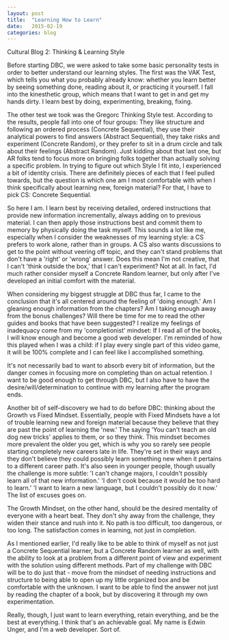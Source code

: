 ```yaml
---
layout: post
title:  "Learning How to Learn"
date:   2015-02-19
categories: blog
---
```


Cultural Blog 2: Thinking & Learning Style

Before starting DBC, we were asked to take some basic personality tests in order to better understand our learning styles. The first was the VAK Test, which tells you what you probably already know: whether you learn better by seeing something done, reading about it, or practicing it yourself. I fall into the kinesthetic group, which means that I want to get in and get my hands dirty. I learn best by doing, experimenting, breaking, fixing.

The other test we took was the Gregorc Thinking Style test. According to the results, people fall into one of four groups: They like structure and following an ordered process (Concrete Sequential), they use their analytical powers to find answers (Abstract Sequential), they take risks and experiment (Concrete Random), or they prefer to sit in a drum circle and talk about their feelings (Abstract Random). Just kidding about that last one, but AR folks tend to focus more on bringing folks together than actually solving a specific problem. In trying to figure out which Style I fit into, I experienced a bit of identity crisis. There are definitely pieces of each that I feel pulled towards, but the question is which one am I most comfortable with when I think specifically about learning new, foreign material? For that, I have to pick CS: Concrete Sequential.

So here I am. I learn best by receiving detailed, ordered instructions that provide new information incrementally, always adding on to previous material. I can then apply those instructions best and commit them to memory by physically doing the task myself. This sounds a lot like me, especially when I consider the weaknesses of my learning style: a CS prefers to work alone, rather than in groups. A CS also wants discussions to get to the point without veering off topic, and they can't stand problems that don't have a 'right' or 'wrong' answer. Does this mean I'm not creative, that I can't 'think outside the box,' that I can't experiment? Not at all. In fact, I'd much rather consider myself a Concrete Random learner, but only after I've developed an initial comfort with the material.

When considering my biggest struggle at DBC thus far, I came to the conclusion that it's all centered around the feeling of 'doing enough.' Am I gleaning enough information from the chapters? Am I taking enough away from the bonus challenges? Will there be time for me to read the other guides and books that have been suggested? I realize my feelings of inadequacy come from my 'completionist' mindset: If I read all of the books, I will know enough and become a good web developer. I'm reminded of how this played when I was a child: if I play every single part of this video game, it will be 100% complete and I can feel like I accomplished something.

It's not necessarily bad to want to absorb every bit of information, but the danger comes in focusing more on completing than on actual retention. I want to be good enough to get through DBC, but I also have to have the desire/will/determination to continue with my learning after the program ends.

Another bit of self-discovery we had to do before DBC: thinking about the Growth vs Fixed Mindset. Essentially, people with Fixed Mindsets have a lot of trouble learning new and foreign material because they believe that they are past the point of learning the 'new.' The saying 'You can't teach an old dog new tricks' applies to them, or so they think. This mindset becomes more prevalent the older you get, which is why you so rarely see people starting completely new careers late in life. They're set in their ways and they don't believe they could possibly learn something new when it pertains to a different career path. It's also seen in younger people, though usually the challenge is more subtle: 'I can't change majors, I couldn't possibly learn all of that new information.' 'I don't cook because it would be too hard to learn.' 'I want to learn a new language, but I couldn't possibly do it now.' The list of excuses goes on.

The Growth Mindset, on the other hand, should be the desired mentality of everyone with a heart beat. They don't shy away from the challenge, they widen their stance and rush into it. No path is too difficult, too dangerous, or too long. The satisfaction comes in learning, not just in completion.

As I mentioned earlier, I'd really like to be able to think of myself as not just a Concrete Sequential learner, but a Concrete Random learner as well, with the ability to look at a problem from a different point of view and experiment with the solution using different methods. Part of my challenge with DBC will be to do just that - move from the mindset of needing instructions and structure to being able to open up my little organized box and be comfortable with the unknown. I want to be able to find the answer not just by reading the chapter of a book, but by discovering it through my own experimentation.

Really, though, I just want to learn everything, retain everything, and be the best at everything. I think that's an achievable goal. My name is Edwin Unger, and I'm a web developer. Sort of.